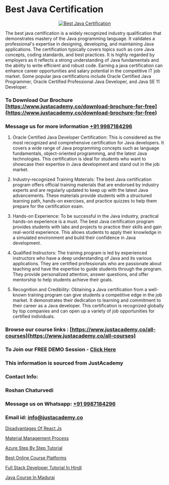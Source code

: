 # Best Java Certification

<p align="center">
  <a href="https://justacademy.co/course-detail/core-java-training">
    <img src="https://justacademy.co/storage2/course_image/1677245426_course_image.webp" alt="Best Java Certification">
  </a>
</p>


The best java certification is a widely recognized industry qualification that demonstrates mastery of the Java programming language. It validates a professional's expertise in designing, developing, and maintaining Java applications. The certification typically covers topics such as core Java concepts, coding standards, and best practices. It is highly regarded by employers as it reflects a strong understanding of Java fundamentals and the ability to write efficient and robust code. Earning a java certification can enhance career opportunities and salary potential in the competitive IT job market. Some popular java certifications include Oracle Certified Java Programmer, Oracle Certified Professional Java Developer, and Java SE 11 Developer.
### To Download Our Brochure [https://www.justacademy.co/download-brochure-for-free](https://www.justacademy.co/download-brochure-for-free)
### Message us for more information [+91 9987184296](https://api.whatsapp.com/send?phone=919987184296)
1) Oracle Certified Java Developer Certification:
This is considered as the most recognized and comprehensive certification for Java developers. It covers a wide range of Java programming concepts such as language fundamentals, object-oriented programming, and the latest Java technologies. This certification is ideal for students who want to showcase their expertise in Java development and stand out in the job market.

2) Industry-recognized Training Materials:
The best Java certification program offers official training materials that are endorsed by industry experts and are regularly updated to keep up with the latest Java advancements. These materials provide students with a structured learning path, hands-on exercises, and practice quizzes to help them prepare for the certification exam.

3) Hands-on Experience:
To be successful in the Java industry, practical hands-on experience is a must. The best Java certification program provides students with labs and projects to practice their skills and gain real-world experience. This allows students to apply their knowledge in a simulated environment and build their confidence in Java development.

4) Qualified Instructors:
The training program is led by experienced instructors who have a deep understanding of Java and its various applications. They are certified professionals who are passionate about teaching and have the expertise to guide students through the program. They provide personalized attention, answer questions, and offer mentorship to help students achieve their goals.

5) Recognition and Credibility:
Obtaining a Java certification from a well-known training program can give students a competitive edge in the job market. It demonstrates their dedication to learning and commitment to their career as a Java developer. This certification is recognized globally by top companies and can open up a variety of job opportunities for certified individuals.

### Browse our course links : [https://www.justacademy.co/all-courses](https://www.justacademy.co/all-courses) 
### To Join our FREE DEMO Session - [Click Here](https://www.justacademy.co/register-for-course-demo)


### This information is sourced from JustAcademy
### Contact Info:
### Roshan Chaturvedi
### Message us on Whatsapp: [+91 9987184296](https://api.whatsapp.com/send?phone=919987184296)
### Email id: [info@justacademy.co](mailto:info@justacademy.co)
                
[Disadvantages Of React Js](https://www.linkedin.com/pulse/disadvantages-react-js-justacademy-mumbai-mfymc?trackingId=LK69PMbkBsU8Rj9kuuTUYQ%3D%3D&lipi=urn%3Ali%3Apage%3Ad_flagship3_showcase_admin%3BEsFdB2XdSWavw7Lqed%2FH2g%3D%3D)

[Material Management Process](https://www.linkedin.com/pulse/material-management-process-software-training-sunnyvale-accfc?trackingId=9vvaN2paVe4JxYDztE8J9A%3D%3D&lipi=urn%3Ali%3Apage%3Ad_flagship3_company_admin%3BM5QnzWJERjun88GkJ%2BYkdw%3D%3D)

[Azure Step By Step Tutorial](https://medium.com/@ranepooja/azure-step-by-step-tutorial-7b2c4b4b4a5f)

[Best Online Course Platforms](https://medium.com/@namusn/best-online-course-platforms-453984ca427e)

[Full Stack Developer Tutorial In Hindi](https://justacademyin.github.io/Articles/Full-Stack-Developer-Tutorial-In-Hindi)

[Java Course In Madurai](https://justacademyin.github.io/justacademy/java-course-in-madurai)

